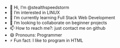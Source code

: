 - 👋 Hi, I’m @stealthspeedstorm
- 👀 I’m interested in LINUX
- 🌱 I’m currently learning Full Stack Web Development
- 💞️ I’m looking to collaborate on beginner projects
- 📫 How to reach me?: just contact me on github
- 😄 Pronouns: Programmer
- ⚡ Fun fact: I like to program in HTML

<!---
stealthspeedstorm/stealthspeedstorm is a ✨ special ✨ repository because its `README.md` (this file) appears on your GitHub profile.
You can click the Preview link to take a look at your changes.
--->
